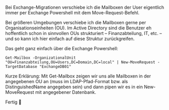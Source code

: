 Bei Exchange-Migrationen verschiebe ich die Mailboxen der User eigentlich immer per Exchange Powershell mit dem Move-Request-Befehl.

Bei größeren Umgebungen verschiebe ich die Mailboxen gerne per Organisationseinheiten (OU). Im Active Directory sind die Benutzer eh hoffentlich schon in sinnvollen OUs strukturiert – Finanzabteilung, IT, etc. – und so kann ich hier einfach auf diese Struktur zurückgreifen.

Das geht ganz einfach über die Exchange Powershell:

```console
Get-Mailbox -OrganizationalUnit "OU=Finanzabteilung,OU=Users,DC=Domain,DC=local" | New-MoveRequest -TargetDatabase "ExchangeDB01"
```

Kurze Erklärung: Mit Get-Mailbox zeigen wir uns alle Mailboxen in der angegebenen OU an (muss im LDAP-Pfad-Format bzw. als DistinguishedName angegeben sein) und dann pipen wir es in ein New-MoveRequest mit angegebener Datenbank.

Fertig 🙂
